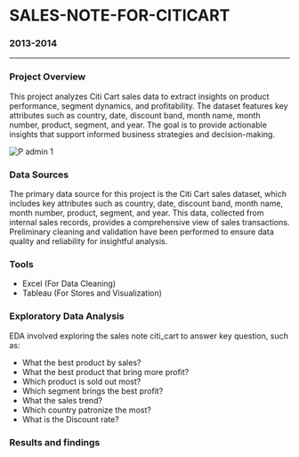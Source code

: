 # SALES-NOTE-FOR-CITICART

### 2013-2014

---

### Project Overview 

This project analyzes Citi Cart sales data to extract insights on product performance, segment dynamics, and profitability. The dataset features key attributes such as country, date, discount band, month name, month number, product, segment, and year. The goal is to provide actionable insights that support informed business strategies and decision-making.

![P admin 1](https://github.com/user-attachments/assets/b100e0c7-e96d-4d6b-8810-dcd6a7a56946)

### Data Sources 

The primary data source for this project is the Citi Cart sales dataset, which includes key attributes such as country, date, discount band, month name, month number, product, segment, and year. This data, collected from internal sales records, provides a comprehensive view of sales transactions. Preliminary cleaning and validation have been performed to ensure data quality and reliability for insightful analysis.

### Tools

- Excel (For Data Cleaning)
- Tableau (For Stores and Visualization)

### Exploratory Data Analysis

EDA involved exploring the sales note citi_cart to answer key question, such as:

- What the best product by sales?
- What the best product that bring more profit?
- Which product is sold out most?
- Which segment brings the best profit?
- What the sales trend?
- Which country patronize the most?
- What is the Discount rate?

### Results and findings 


 






